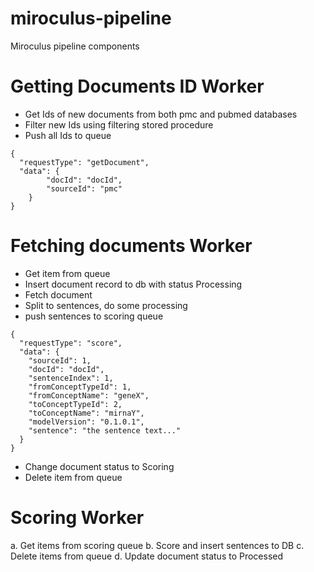 # miroculus-pipeline
Miroculus pipeline components

# Getting Documents ID Worker
* Get Ids of new documents from both pmc and pubmed databases
* Filter new Ids using filtering stored procedure
* Push all Ids to queue

```
{
  "requestType": "getDocument",
  "data": {
        "docId": "docId",
        "sourceId": "pmc"
    }
}
```

# Fetching documents Worker
* Get item from queue
* Insert document record to db with status Processing
* Fetch document
* Split to sentences, do some processing
* push sentences to scoring queue

```
{
  "requestType": "score",
  "data": {
    "sourceId": 1,
    "docId": "docId",
    "sentenceIndex": 1,
    "fromConceptTypeId": 1,
    "fromConceptName": "geneX",
    "toConceptTypeId": 2,
    "toConceptName": "mirnaY",
    "modelVersion": "0.1.0.1",
    "sentence": "the sentence text..."
  }
}
```

* Change document status to Scoring
* Delete item from queue

# Scoring Worker
a.	Get items from scoring queue
b.	Score and insert sentences to DB
c.	Delete items from queue
d.	Update document status to Processed


